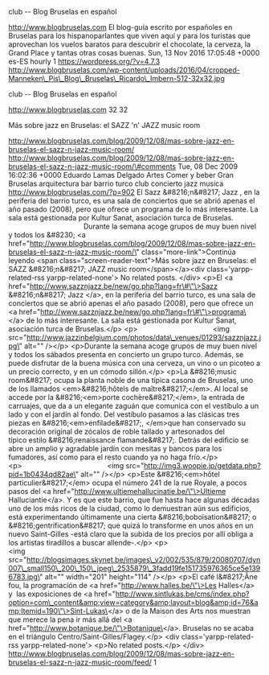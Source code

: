 club -- Blog Bruselas en español

http://www.blogbruselas.com El blog-guía escrito por españoles en
Bruselas para los hispanoparlantes que viven aquí y para los turistas
que aprovechan los vuelos baratos para descubrir el chocolate, la
cerveza, la Grand Place y tantas otras cosas buenas. Sun, 13 Nov 2016
17:05:48 +0000 es-ES hourly 1 https://wordpress.org/?v=4.7.3
http://www.blogbruselas.com/wp-content/uploads/2016/04/cropped-Manneken\_Pis\_Blog\_Bruselas\_Ricardo\_Imbern-512-32x32.jpg

club -- Blog Bruselas en español

http://www.blogbruselas.com 32 32

Más sobre jazz en Bruselas: el SAZZ 'n' JAZZ music room

http://www.blogbruselas.com/blog/2009/12/08/mas-sobre-jazz-en-bruselas-el-sazz-n-jazz-music-room/
http://www.blogbruselas.com/blog/2009/12/08/mas-sobre-jazz-en-bruselas-el-sazz-n-jazz-music-room/\#comments
Tue, 08 Dec 2009 16:02:36 +0000 Eduardo Lamas Delgado Artes Comer y
beber Gran Bruselas arquitectura bar barrio turco club concierto jazz
musica http://www.blogbruselas.com/?p=902 El Sazz &\#8216;n&\#8217; Jazz
, en la periferia del barrio turco, es una sala de conciertos que se
abrió apenas el año pasado (2008), pero que ofrece un programa de lo más
interesante. La sala está gestionada por Kultur Sanat, asociación turca
de Bruselas.                                       Durante la semana
acoge grupos de muy buen nivel y todos los &\#8230; \<a
href=\"http://www.blogbruselas.com/blog/2009/12/08/mas-sobre-jazz-en-bruselas-el-sazz-n-jazz-music-room/\"
class=\"more-link\"\>Continúa leyendo \<span
class=\"screen-reader-text\"\>Más sobre jazz en Bruselas: el SAZZ
&\#8216;n&\#8217; JAZZ music room\</span\>\</a\>\<div
class=\'yarpp-related-rss yarpp-related-none\'\> No related posts.
\</div\> \<p\>El \<a
href=\"http://www.sazznjazz.be/new/go.php?lang=fr\#\"\>Sazz
&\#8216;n&\#8217; Jazz \</a\>, en la periferia del barrio turco, es una
sala de conciertos que se abrió apenas el año pasado (2008), pero que
ofrece un \<a
href=\"http://www.sazznjazz.be/new/go.php?lang=fr\#\"\>programa\</a\> de
lo más interesante. La sala está gestionada por Kultur Sanat, asociación
turca de Bruselas.\</p\> \<p\>                                     
\<img
src=\"http://www.jazzinbelgium.com/photos/data\_venues/01293/sazznjazz.jpg\"
alt=\"\" /\>\</p\> \<p\>Durante la semana acoge grupos de muy buen nivel
y todos los sábados presenta en concierto un grupo turco. Además, se
puede disfrutar de la buena música con una cerveza, un vino o un picoteo
a un precio correcto, y en un cómodo sillón.\</p\> \<p\>La &\#8216;music
room&\#8217; ocupa la planta noble de una típica casona de Bruselas, uno
de los llamados \<em\>&\#8216;hôtels de maître&\#8217;\</em\>. Al local
se accede por la &\#8216;\<em\>porte cochère&\#8217;\</em\>, la entrada
de carruajes, que da a un elegante zaguán que comunica con el
vestíbulo a un lado y con el jardín al fondo. Del vestíbulo pasamos a
las clásicas tres piezas en &\#8216;\<em\>enfilade&\#8217;, \</em\>que
han conservado su decoración original de zócalos de roble tallado y
artesonados del típico estilo &\#8216;renaissance flamande&\#8217;.
Detrás del edificio se abre un amplio y agradable jardín con mesitas y
bancos para los fumadores, así como para el resto cuando ya no haga
frío.\</p\> \<p\>                                           \<img
src=\"http://img3.woopie.jp/getdata.php?pid=1b0434qd82ae\" alt=\"\"
/\>\</p\> \<p\>Este &\#8216;\<em\>hôtel particulier&\#8217;\</em\> ocupa
el número 241 de la rue Royale, a pocos pasos del \<a
href=\"http://www.ultiemehallucinatie.be/\"\>Ultieme Halluciantie\</a\>.
Y es que este barrio, que fue hasta hace algunas décadas uno de los
más ricos de la ciudad, como lo demuestran aún sus edificios, está
experimentando últimamente una cierta &\#8216;boboïsation&\#8217; o
&\#8216;gentrification&\#8217; que quizá lo transforme en unos años en
un nuevo Saint-Gilles -está claro que la subida de los precios
por allí obliga a los artistas tiradillos a buscar allende-.\</p\>
\<p\>                                        \<img
src=\"http://blogsimages.skynet.be/images\_v2/002/535/879/20080707/dyn007\_small150\_200\_150\_jpeg\_2535879\_3fadd19fe151735976365ce5e1396783.jpg\"
alt=\"\" width=\"201\" height=\"114\" /\>\</p\> \<p\>El café
l&\#8217;Âne fou, la programación de \<a
href=\"http://www.halles.be/\"\>Les Halles\</a\> y  las exposiciones de
\<a
href=\"http://www.sintlukas.be/cms/index.php?option=com\_content&amp;view=category&amp;layout=blog&amp;id=76&amp;Itemid=190\"\>Sint-Lukas\</a\>
o de la Maison des Arts nos muestran que merece la pena ir más allá del
\<a href=\"http://www.botanique.be/\"\>Botanique\</a\>. Bruselas no se
acaba en el triángulo Centro/Saint-Gilles/Flagey.\</p\> \<div
class=\'yarpp-related-rss yarpp-related-none\'\> \<p\>No related
posts.\</p\> \</div\>
http://www.blogbruselas.com/blog/2009/12/08/mas-sobre-jazz-en-bruselas-el-sazz-n-jazz-music-room/feed/
1
